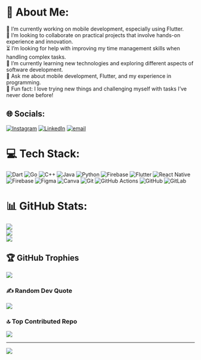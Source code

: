 # 💫 About Me:
🚀 I’m currently working on mobile development, especially using Flutter.<br>🤝 I’m looking to collaborate on practical projects that involve hands-on experience and innovation.<br>⏳ I’m looking for help with improving my time management skills when handling complex tasks.<br>🌱 I’m currently learning new technologies and exploring different aspects of software development.<br>💬 Ask me about mobile development, Flutter, and my experience in programming.<br>🎯 Fun fact: I love trying new things and challenging myself with tasks I’ve never done before!


## 🌐 Socials:
[![Instagram](https://img.shields.io/badge/Instagram-%23E4405F.svg?logo=Instagram&logoColor=white)](https://instagram.com/namkuvin) [![LinkedIn](https://img.shields.io/badge/LinkedIn-%230077B5.svg?logo=linkedin&logoColor=white)](https://www.linkedin.com/in/muhammad-gavin-arasyi-23748a28a) [![email](https://img.shields.io/badge/Email-D14836?logo=gmail&logoColor=white)](mailto:m.gavin.aga10@gmail.com) 

# 💻 Tech Stack:
![Dart](https://img.shields.io/badge/dart-%230175C2.svg?style=for-the-badge&logo=dart&logoColor=white) ![Go](https://img.shields.io/badge/go-%2300ADD8.svg?style=for-the-badge&logo=go&logoColor=white) ![C++](https://img.shields.io/badge/c++-%2300599C.svg?style=for-the-badge&logo=c%2B%2B&logoColor=white) ![Java](https://img.shields.io/badge/java-%23ED8B00.svg?style=for-the-badge&logo=openjdk&logoColor=white) ![Python](https://img.shields.io/badge/python-3670A0?style=for-the-badge&logo=python&logoColor=ffdd54) ![Firebase](https://img.shields.io/badge/firebase-%23039BE5.svg?style=for-the-badge&logo=firebase) ![Flutter](https://img.shields.io/badge/Flutter-%2302569B.svg?style=for-the-badge&logo=Flutter&logoColor=white) ![React Native](https://img.shields.io/badge/react_native-%2320232a.svg?style=for-the-badge&logo=react&logoColor=%2361DAFB) ![Firebase](https://img.shields.io/badge/firebase-a08021?style=for-the-badge&logo=firebase&logoColor=ffcd34) ![Figma](https://img.shields.io/badge/figma-%23F24E1E.svg?style=for-the-badge&logo=figma&logoColor=white) ![Canva](https://img.shields.io/badge/Canva-%2300C4CC.svg?style=for-the-badge&logo=Canva&logoColor=white) ![Git](https://img.shields.io/badge/git-%23F05033.svg?style=for-the-badge&logo=git&logoColor=white) ![GitHub Actions](https://img.shields.io/badge/github%20actions-%232671E5.svg?style=for-the-badge&logo=githubactions&logoColor=white) ![GitHub](https://img.shields.io/badge/github-%23121011.svg?style=for-the-badge&logo=github&logoColor=white) ![GitLab](https://img.shields.io/badge/gitlab-%23181717.svg?style=for-the-badge&logo=gitlab&logoColor=white)
# 📊 GitHub Stats:
![](https://github-readme-stats.vercel.app/api?username=NamkuGavin&theme=dark&hide_border=false&include_all_commits=true&count_private=true)<br/>
![](https://github-readme-streak-stats.herokuapp.com/?user=NamkuGavin&theme=dark&hide_border=false)<br/>
![](https://github-readme-stats.vercel.app/api/top-langs/?username=NamkuGavin&theme=dark&hide_border=false&include_all_commits=true&count_private=true&layout=compact)

## 🏆 GitHub Trophies
![](https://github-profile-trophy.vercel.app/?username=NamkuGavin&theme=radical&no-frame=false&no-bg=false&margin-w=4)

### ✍️ Random Dev Quote
![](https://quotes-github-readme.vercel.app/api?type=horizontal&theme=radical)

### 🔝 Top Contributed Repo
![](https://github-contributor-stats.vercel.app/api?username=NamkuGavin&limit=5&theme=dark&combine_all_yearly_contributions=true)

---
[![](https://visitcount.itsvg.in/api?id=NamkuGavin&icon=0&color=0)](https://visitcount.itsvg.in)

<!-- Proudly created with GPRM ( https://gprm.itsvg.in ) -->
